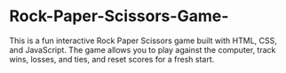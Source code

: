 # Rock-Paper-Scissors-Game-
This is a fun interactive Rock Paper Scissors game built with HTML, CSS, and JavaScript. The game allows you to play against the computer, track wins, losses, and ties, and reset scores for a fresh start.

